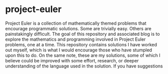# project-euler
Project Euler is a collection of mathematically themed problems that encourage programmatic solutions. Some are trivially easy. Others are painstakingly difficult. The goal of this repository and associated blog is to explore the mathematics and programming involved in Project Euler problems, one at a time. This repository contains solutions I have worked out myself, which is what I would encourage those who have stumpled upon this to do. On the same note, these are my solutions, some of which I believe could be improved with some effort, research, or deeper understanding of the language used in the solution. If you have suggestions
